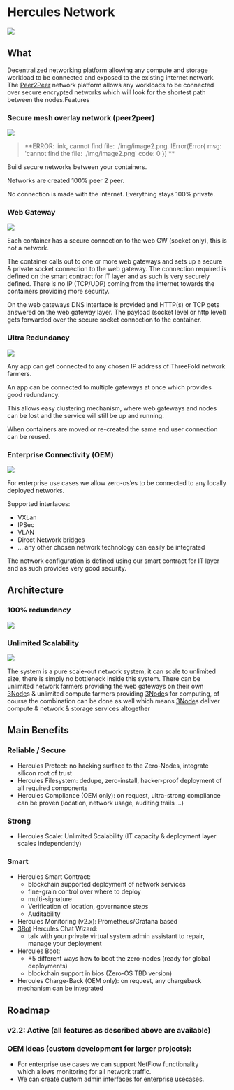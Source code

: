 # Hercules Network

![](threefold__hercules2.png  )

## What

Decentralized networking platform allowing any compute and storage workload to be connected and exposed to the existing internet network. The [Peer2Peer](threefold__peer2peer) network platform allows any workloads to be connected over secure encrypted networks which will look for the shortest path between the nodes.Features


### Secure mesh overlay network (peer2peer)

![](./img/image2.png)
> **ERROR: link, cannot find file: ./img/image2.png.
IError(Error{
    msg: 'cannot find the file: ./img/image2.png'
    code: 0
}) **<BR>




Build secure networks between your containers.

Networks are created 100% peer 2 peer. 

No connection is made with the internet. Everything stays 100% private.


### Web Gateway

![](threefold__image3.png  )


Each container has a secure connection to the web GW (socket only), this is not a network.

The container calls out to one or more web gateways and sets up a secure & private socket connection to the web gateway. The connection required is defined on the smart contract for IT layer and as such is very securely defined. There is no IP (TCP/UDP) coming from the internet towards the containers providing more security. 

On the web gateways DNS interface is provided and HTTP(s) or TCP gets answered on the web gateway layer. The payload (socket level or http level) gets forwarded over the secure socket connection to the container.


### Ultra Redundancy

![](threefold__image4.png  )


Any app can get connected to any chosen IP address of ThreeFold network farmers.

An app can be connected to multiple gateways at once which provides good redundancy.

This allows easy clustering mechanism, where web gateways and nodes can be lost and the service will still be up and running.

When containers are moved or re-created the same end user connection can be reused.


### Enterprise Connectivity (OEM)

![](threefold__image5.png  )


For enterprise use cases we allow zero-os’es to be connected to any locally deployed networks.


Supported interfaces:

*   VXLan
*   IPSec
*   VLAN
*   Direct Network bridges
*   … any other chosen network technology can easily be integrated

The network configuration is defined using our smart contract for IT layer and as such provides very good security.


## Architecture


### 100% redundancy

![](threefold__image6.png  )


### Unlimited Scalability


![](threefold__hercules_scale_wg.png  )


The system is a pure scale-out network system, it can scale to unlimited size, there is simply no bottleneck inside this system. There can be unlimited network farmers providing the web gateways on their own [3Node](threefold__3node)s & unlimited compute farmers providing [3Node](threefold__3node)s for computing, of course the combination can be done as well which means [3Node](threefold__3node)s deliver compute & network & storage services altogether


## Main Benefits

### Reliable / Secure

*   Hercules Protect: no hacking surface to the Zero-Nodes, integrate silicon root of trust
*   Hercules Filesystem: dedupe, zero-install, hacker-proof deployment of all required components
*   Hercules Compliance (OEM only): on request, ultra-strong compliance can be proven (location, network usage, auditing trails …)

### Strong

*   Hercules Scale: Unlimited Scalability (IT capacity & deployment layer scales independently)

### Smart

*   Hercules Smart Contract: 
    *   blockchain supported deployment of network services
    *   fine-grain control over where to deploy
    *   multi-signature 
    *   Verification of location, governance steps 
    *   Auditability
*   Hercules Monitoring (v2.x): Prometheus/Grafana based
*   [3Bot](threefold__3bot_def) Hercules Chat Wizard: 
    *   talk with your private virtual system admin assistant to repair, manage your deployment
*   Hercules Boot: 
    *   +5 different ways how to boot the zero-nodes (ready for global deployments)
    *   blockchain support in bios (Zero-OS TBD version)
*   Hercules Charge-Back (OEM only): on request, any chargeback mechanism can be integrated


## Roadmap


### v2.2: Active (all features as described above are available)


### OEM ideas (custom development for larger projects):

*   For enterprise use cases we can support NetFlow functionality  \
which allows monitoring for all network traffic. 
*   We can create custom admin interfaces for enterprise usecases.